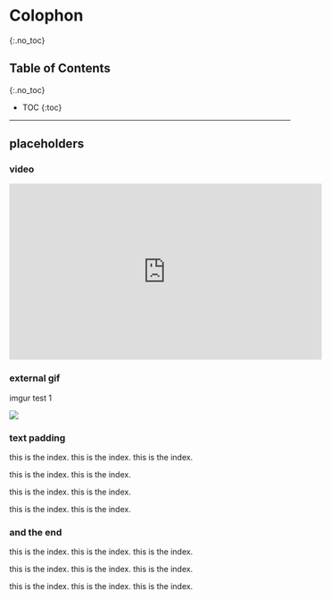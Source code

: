 # Colophon
{:.no_toc}

## Table of Contents
{:.no_toc}

* TOC
{:toc}

---

## placeholders

### video

<iframe width="560" height="315" src="https://www.youtube.com/embed/Pg_qAN0PAcM" frameborder="0" allowfullscreen></iframe>

### external gif
imgur test 1

![](https://i.imgur.com/8dxtctk.gif)

### text padding

this is the index. 
this is the index. 
this is the index. 

this is the index. 
this is the index. 

this is the index. 
this is the index. 

this is the index. 
this is the index. 

### and the end


this is the index. 
this is the index. 
this is the index. 

this is the index. 
this is the index. 
this is the index. 

this is the index. 
this is the index. 
this is the index. 
